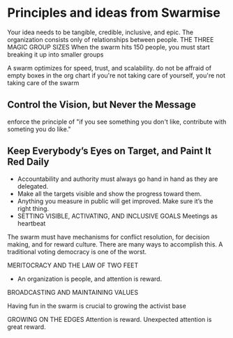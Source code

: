 
# Principles and ideas from Swarmise

Your idea needs to be tangible, credible,
inclusive, and epic.
The organization consists only of
relationships between people.
THE THREE MAGIC GROUP SIZES
When the swarm hits 150 people, you must
start breaking it up into smaller groups

A swarm optimizes for speed, trust, and scalability.
do not be affraid of empty boxes in the org chart
if you're not taking care of yourself, you're not taking care of the swarm

## Control the Vision, but Never the Message
enforce the principle of "if you see something you don't like, contribute with someting you do like."

## Keep Everybody’s Eyes on Target, and Paint It Red Daily
- Accountability and authority must always go hand in hand as they are delegated.
- Make all the targets visible and show the progress toward them.
- Anything you measure in public will get improved. Make sure it’s the right thing.
- SETTING VISIBLE, ACTIVATING, AND INCLUSIVE GOALS
Meetings as heartbeat

The swarm must have mechanisms for conflict resolution, for decision making, and for reward culture. There are many ways to accomplish this. A traditional voting democracy is one of the worst.

MERITOCRACY AND THE LAW OF TWO FEET
- An organization is people, and attention is reward.

BROADCASTING AND MAINTAINING VALUES

Having fun in the swarm is crucial to
growing the activist base

GROWING ON THE EDGES
Attention is reward. Unexpected attention
is great reward.
